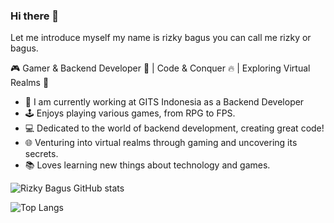 ### Hi there 👋

Let me introduce myself my name is rizky bagus you can call me rizky or bagus.

🎮 Gamer & Backend Developer 🚀 | Code & Conquer 🔥 | Exploring Virtual Realms 🌌

- 🔭 I am currently working at GITS Indonesia as a Backend Developer
- 🕹️ Enjoys playing various games, from RPG to FPS.
- 💻 Dedicated to the world of backend development, creating great code!
- 🌐 Venturing into virtual realms through gaming and uncovering its secrets.
- 📚 Loves learning new things about technology and games.

![Rizky Bagus GitHub stats](https://github-readme-stats.vercel.app/api?username=rizky-bagus&show_icons=true&theme=dark)


![Top Langs](https://github-readme-stats.vercel.app/api/top-langs/?username=rizky-bagus&layout=compact)

